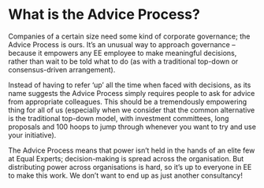 # What is the Advice Process?

Companies of a certain size need some kind of corporate governance; the Advice Process is ours. It’s an unusual way to approach governance – because it empowers any EE employee to make meaningful decisions, rather than wait to be told what to do \(as with a traditional top-down or consensus-driven arrangement\).

Instead of having to refer ‘up’ all the time when faced with decisions, as its name suggests the Advice Process simply requires people to ask for advice from appropriate colleagues. This should be a tremendously empowering thing for all of us \(especially when we consider that the common alternative is the traditional top-down model, with investment committees, long proposals and 100 hoops to jump through whenever you want to try and use your initiative\).

The Advice Process means that power isn’t held in the hands of an elite few at Equal Experts; decision-making is spread across the organisation. But distributing power across organisations is hard, so it’s up to everyone in EE to make this work. We don’t want to end up as just another consultancy!


